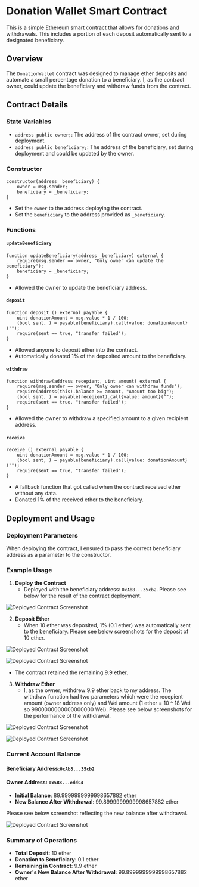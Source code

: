 # Donation Wallet Smart Contract

This is a simple Ethereum smart contract that allows for donations and withdrawals. This includes a portion of each deposit automatically sent to a designated beneficiary.

## Overview

The `DonationWallet` contract was designed to manage ether deposits and automate a small percentage donation to a beneficiary. I, as the contract owner, could update the beneficiary and withdraw funds from the contract.

## Contract Details

### State Variables

- `address public owner;`: The address of the contract owner, set during deployment.
- `address public beneficiary;`: The address of the beneficiary, set during deployment and could be updated by the owner.

### Constructor

```solidity
constructor(address _beneficiary) {
    owner = msg.sender;
    beneficiary = _beneficiary;
}
```
- Set the `owner` to the address deploying the contract.
- Set the `beneficiary` to the address provided as `_beneficiary`.

### Functions

#### `updateBeneficiary`

```solidity
function updateBeneficiary(address _beneficiary) external {
    require(msg.sender == owner, "Only owner can update the beneficiary");
    beneficiary = _beneficiary;
}
```
- Allowed the owner to update the beneficiary address.

#### `deposit`

```solidity
function deposit () external payable {
    uint donationAmount = msg.value * 1 / 100;
    (bool sent, ) = payable(beneficiary).call{value: donationAmount}("");
    require(sent == true, "transfer failed");
}
```
- Allowed anyone to deposit ether into the contract.
- Automatically donated 1% of the deposited amount to the beneficiary.

#### `withdraw`

```solidity
function withdraw(address recepient, uint amount) external {
    require(msg.sender == owner, "Only owner can withdraw funds");
    require(address(this).balance >= amount, "Amount too big");
    (bool sent, ) = payable(recepient).call{value: amount}("");
    require(sent == true, "transfer failed");
}
```
- Allowed the owner to withdraw a specified amount to a given recipient address.

#### `receive`

```solidity
receive () external payable {
    uint donationAmount = msg.value * 1 / 100;
    (bool sent, ) = payable(beneficiary).call{value: donationAmount}("");
    require(sent == true, "transfer failed");
}
```
- A fallback function that got called when the contract received ether without any data.
- Donated 1% of the received ether to the beneficiary.

## Deployment and Usage

### Deployment Parameters

When deploying the contract, I ensured to pass the correct beneficiary address as a parameter to the constructor.

### Example Usage

1. **Deploy the Contract**
   - Deployed with the beneficiary address: `0xAb8...35cb2`. Please see below for the result of the contract deployment.

![Deployed Contract Screenshot](https://github.com/jason-victor1/donation-wallet/blob/main/donation%20deployed%20contract.png?raw=true)

2. **Deposit Ether**
   - When 10 ether was deposited, 1% (0.1 ether) was automatically sent to the beneficiary. Please see below screenshots for the deposit of 10 ether.

![Deployed Contract Screenshot](https://github.com/jason-victor1/donation-wallet/blob/main/deposit%2010%20ether.png?raw=true)

![Deployed Contract Screenshot](https://github.com/jason-victor1/donation-wallet/blob/main/beneficiary%20account%20result.png?raw=true)

   - The contract retained the remaining 9.9 ether.

3. **Withdraw Ether**
   - I, as the owner, withdrew 9.9 ether back to my address. The withdraw function had two parameters which were the recepient amount (owner address only) and Wei amount (1 ether     = 10 ^ 18 Wei so 9900000000000000000 Wei). Please see below screenshots for the performance of the withdrawal.

![Deployed Contract Screenshot](https://github.com/jason-victor1/donation-wallet/blob/main/withdraw%20with%20owner%20and%20wei%20.png?raw=true)

![Deployed Contract Screenshot](https://github.com/jason-victor1/donation-wallet/blob/main/withdrawal%20performed.png?raw=true)


### Current Account Balance

#### Beneficiary Address:`0xAb8...35cb2`

#### Owner Address: `0x5B3...eddC4`

- **Initial Balance**: 89.9999999999998657882 ether
- **New Balance After Withdrawal**: 99.8999999999998657882 ether

Please see below screenshot reflecting the new balance after withdrawal.

![Deployed Contract Screenshot](https://github.com/jason-victor1/donation-wallet/blob/main/owner%20account%20updated.png?raw=true)

### Summary of Operations

- **Total Deposit**: 10 ether
- **Donation to Beneficiary**: 0.1 ether
- **Remaining in Contract**: 9.9 ether
- **Owner's New Balance After Withdrawal**: 99.8999999999998657882 ether

